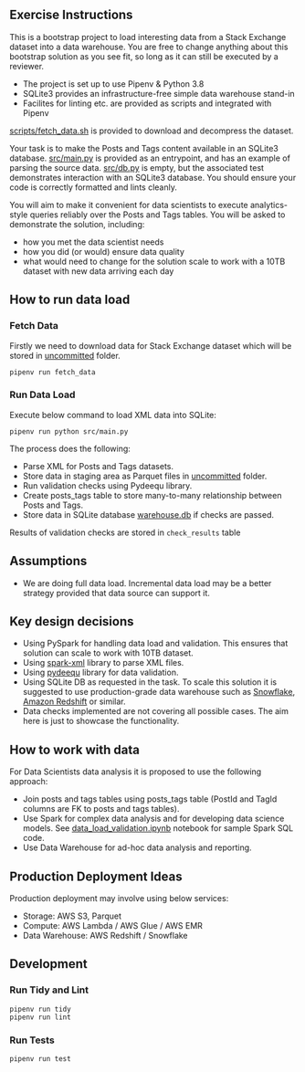 ## Exercise Instructions

This is a bootstrap project to load interesting data from a Stack Exchange dataset into a data warehouse.
You are free to change anything about this bootstrap solution as you see fit, so long as it can still be executed by a reviewer.

- The project is set up to use Pipenv & Python 3.8
- SQLite3 provides an infrastructure-free simple data warehouse stand-in
- Facilites for linting etc. are provided as scripts and integrated with Pipenv

[scripts/fetch_data.sh](scripts/fetch_data.sh) is provided to download and decompress the dataset.

Your task is to make the Posts and Tags content available in an SQLite3 database.
[src/main.py](src/main.py) is provided as an entrypoint, and has an example of parsing the source data.
[src/db.py](src/db.py) is empty, but the associated test demonstrates interaction with an SQLite3 database.
You should ensure your code is correctly formatted and lints cleanly.

You will aim to make it convenient for data scientists to execute analytics-style queries reliably over the Posts and Tags tables.
You will be asked to demonstrate the solution, including:
- how you met the data scientist needs
- how you did (or would) ensure data quality
- what would need to change for the solution scale to work with a 10TB dataset with new data arriving each day

## How to run data load

### Fetch Data
Firstly we need to download data for Stack Exchange dataset which will be stored in [uncommitted](uncommitted) folder.
```
pipenv run fetch_data
```

### Run Data Load
Execute below command to load XML data into SQLite:
```
pipenv run python src/main.py
```
The process does the following:
- Parse XML for Posts and Tags datasets.
- Store data in staging area as Parquet files in [uncommitted](uncommitted) folder.
- Run validation checks using Pydeequ library.
- Create posts_tags table to store many-to-many relationship between Posts and Tags.
- Store data in SQLite database [warehouse.db](uncommitted/warehouse.db) if checks are passed.

Results of validation checks are stored in `check_results` table

## Assumptions
- We are doing full data load. Incremental data load may be a better strategy provided that data source can support it.

## Key design decisions
- Using PySpark for handling data load and validation. This ensures that solution can scale to work with 10TB dataset.
- Using [spark-xml](https://github.com/databricks/spark-xml) library to parse XML files.
- Using [pydeequ](https://github.com/awslabs/python-deequ) library for data validation.
- Using SQLite DB as requested in the task. To scale this solution it is suggested to use production-grade 
  data warehouse such as [Snowflake](https://www.snowflake.com/), [Amazon Redshift](https://aws.amazon.com/redshift/) or similar.
- Data checks implemented are not covering all possible cases. The aim here is just to showcase the functionality.

## How to work with data
For Data Scientists data analysis it is proposed to use the following approach:
- Join posts and tags tables using posts_tags table (PostId and TagId columns are FK to posts and tags tables).
- Use Spark for complex data analysis and for developing data science models.
  See [data_load_validation.ipynb](data_load_validation.ipynb) notebook for sample Spark SQL code.
- Use Data Warehouse for ad-hoc data analysis and reporting.

## Production Deployment Ideas
Production deployment may involve using below services:
- Storage: AWS S3, Parquet
- Compute: AWS Lambda / AWS Glue / AWS EMR
- Data Warehouse: AWS Redshift / Snowflake

## Development
### Run Tidy and Lint
```
pipenv run tidy
pipenv run lint
```

### Run Tests
```
pipenv run test
```
